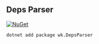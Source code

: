 ## Deps Parser

[![NuGet](https://img.shields.io/nuget/v/wk.DepsParser.svg)](https://www.nuget.org/packages/wk.DepsParser)

```bash
dotnet add package wk.DepsParser
```